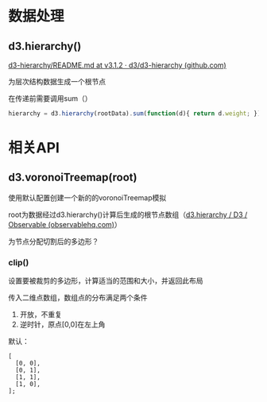 # 数据处理

## d3.hierarchy()

[d3-hierarchy/README.md at v3.1.2 · d3/d3-hierarchy (github.com)](https://github.com/d3/d3-hierarchy/blob/v3.1.2/README.md#hierarchy)

为层次结构数据生成一个根节点

在传递前需要调用sum（）

```js
hierarchy = d3.hierarchy(rootData).sum(function(d){ return d.weight; });
```

# 相关API

## d3.**voronoiTreemap**(root)

使用默认配置创建一个新的的voronoiTreemap模拟

root为数据经过d3.hierarchy()计算后生成的根节点数组（[d3.hierarchy / D3 / Observable (observablehq.com)](https://observablehq.com/@d3/d3-hierarchy)）

为节点分配切割后的多边形？

### clip()

设置要被裁剪的多边形，计算适当的范围和大小，并返回此布局

传入二维点数组，数组点的分布满足两个条件

1. 开放，不重复
2. 逆时针，原点[0,0]在左上角

默认：

```
[
  [0, 0],
  [0, 1],
  [1, 1],
  [1, 0],
];
```

